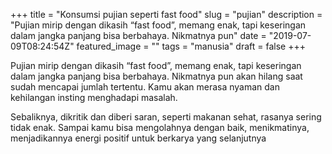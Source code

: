 +++
title = "Konsumsi pujian seperti fast food"
slug = "pujian"
description = "Pujian mirip dengan dikasih “fast food”, memang enak, tapi keseringan dalam jangka panjang bisa berbahaya. Nikmatnya pun"
date = "2019-07-09T08:24:54Z"
featured_image = ""
tags = "manusia"
draft = false
+++ 

Pujian mirip dengan dikasih “fast food”, memang enak, tapi keseringan dalam jangka panjang bisa berbahaya. Nikmatnya pun akan hilang saat sudah mencapai jumlah tertentu. Kamu akan merasa nyaman dan kehilangan insting menghadapi masalah.

Sebaliknya, dikritik dan diberi saran, seperti makanan sehat, rasanya sering tidak enak. Sampai kamu bisa mengolahnya dengan baik, menikmatinya, menjadikannya energi positif untuk berkarya yang selanjutnya